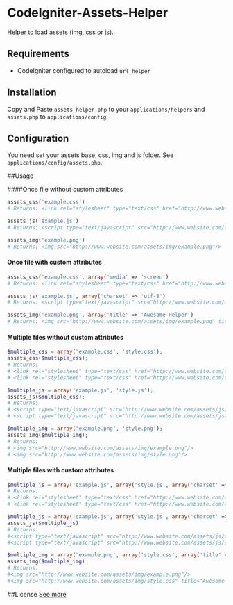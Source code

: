 CodeIgniter-Assets-Helper
=========================

Helper to load assets (img, css or js).

## Requirements
* CodeIgniter configured to autoload `url_helper`

## Installation
Copy and Paste `assets_helper.php` to your `applications/helpers` and `assets.php` to `applications/config`.

## Configuration
You need set your assets base, css, img and js folder. See `applications/config/assets.php`.

##Usage

####Once file without custom attributes
```php
assets_css('example.css')
# Returns: <link rel="stylesheet" type="text/css" href="http://www.website.com/assets/css/example.css">

assets_js('example.js')
# Returns: <script type="text/javascript" src="http://www.website.com/assets/js/example.js"></script>

assets_img('example.png')
# Returns: <img src="http://www.website.com/assets/img/example.png"/>
```

#### Once file with custom attributes
```php
assets_css('example.css', array('media' => 'screen')
# Returns: <link rel="stylesheet" type="text/css" href="http://www.website.com/assets/css/example.css" media="screen">

assets_js('example.js', array('charset' => 'utf-8')
# Returns: <script type="text/javascript" src="http://www.website.com/assets/js/example.js" charset="utf-8"></script>

assets_img('example.png', array('title' => 'Awesome Helper')
# Returns: <img src="http://www.website.com/assets/img/example.png" title="Awesome Helper"/>
```

#### Multiple files without custom attributes
```php
$multiple_css = array('example.css', 'style.css');
assets_css($multiple_css); 
# Returns:
# <link rel="stylesheet" type="text/css" href="http://www.website.com/assets/css/example.css">
# <link rel="stylesheet" type="text/css" href="http://www.website.com/assets/css/style.css">

$multiple_js = array('example.js', 'style.js');
assets_js($multiple_css); 
# Returns:
# <script type="text/javascript" src="http://www.website.com/assets/js/example.js"></script>
# <script type="text/javascript" src="http://www.website.com/assets/js/style.js"></script>

$multiple_img = array('example.png', 'style.png');
assets_img($multiple_img); 
# Returns:
# <img src="http://www.website.com/assets/img/example.png"/>
# <img src="http://www.website.com/assets/img/style.png"/>
```

#### Multiple files with custom attributes
```php
$multiple_js = array('example.js', array('style.js', array('charset' => 'utf-8')));
# Returns:
# <link rel="stylesheet" type="text/css" href="http://www.website.com/assets/css/example.css">
# <link rel="stylesheet" type="text/css" href="http://www.website.com/assets/css/style.css" media="screen">

$multiple_js = array('example.js', array('style.js', array('charset' => 'utf-8')));
assets_js($multiple_js)
# Returns:
#<script type="text/javascript" src="http://www.website.com/assets/js/example.js"></script>
#<script type="text/javascript" src="http://www.website.com/assets/js/style.js" charset="utf-8"></script>

$multiple_img = array('example.png', array('style.css', array('title' => 'Awesome Helper')));
assets_img($multiple_img)
# Returns:
#<img src="http://www.website.com/assets/img/example.png"/>
#<img src="http://www.website.com/assets/img/style.css" title="Awesome Helper"/>

```

##License
[See more](https://github.com/gpedro/CodeIgniter-Assets-Helper/blob/master/LICENSE)

